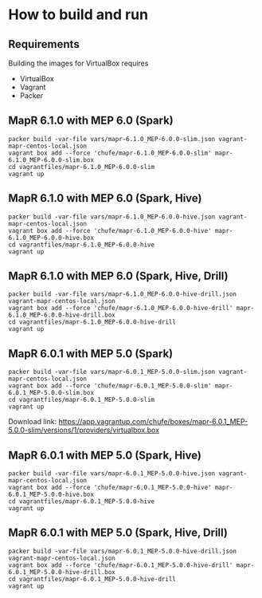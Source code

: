 # How to build and run

## Requirements

Building the images for VirtualBox requires

* VirtualBox
* Vagrant
* Packer

## MapR 6.1.0 with MEP 6.0 (Spark)

```
packer build -var-file vars/mapr-6.1.0_MEP-6.0.0-slim.json vagrant-mapr-centos-local.json
vagrant box add --force 'chufe/mapr-6.1.0_MEP-6.0.0-slim' mapr-6.1.0_MEP-6.0.0-slim.box
cd vagrantfiles/mapr-6.1.0_MEP-6.0.0-slim
vagrant up
```

## MapR 6.1.0 with MEP 6.0 (Spark, Hive)

```
packer build -var-file vars/mapr-6.1.0_MEP-6.0.0-hive.json vagrant-mapr-centos-local.json
vagrant box add --force 'chufe/mapr-6.1.0_MEP-6.0.0-hive' mapr-6.1.0_MEP-6.0.0-hive.box
cd vagrantfiles/mapr-6.1.0_MEP-6.0.0-hive
vagrant up
```

## MapR 6.1.0 with MEP 6.0 (Spark, Hive, Drill)

```
packer build -var-file vars/mapr-6.1.0_MEP-6.0.0-hive-drill.json vagrant-mapr-centos-local.json
vagrant box add --force 'chufe/mapr-6.1.0_MEP-6.0.0-hive-drill' mapr-6.1.0_MEP-6.0.0-hive-drill.box
cd vagrantfiles/mapr-6.1.0_MEP-6.0.0-hive-drill
vagrant up
```

## MapR 6.0.1 with MEP 5.0 (Spark)

```
packer build -var-file vars/mapr-6.0.1_MEP-5.0.0-slim.json vagrant-mapr-centos-local.json
vagrant box add --force 'chufe/mapr-6.0.1_MEP-5.0.0-slim' mapr-6.0.1_MEP-5.0.0-slim.box
cd vagrantfiles/mapr-6.0.1_MEP-5.0.0-slim
vagrant up
```

Download link: https://app.vagrantup.com/chufe/boxes/mapr-6.0.1_MEP-5.0.0-slim/versions/1/providers/virtualbox.box

## MapR 6.0.1 with MEP 5.0 (Spark, Hive)

```
packer build -var-file vars/mapr-6.0.1_MEP-5.0.0-hive.json vagrant-mapr-centos-local.json
vagrant box add --force 'chufe/mapr-6.0.1_MEP-5.0.0-hive' mapr-6.0.1_MEP-5.0.0-hive.box
cd vagrantfiles/mapr-6.0.1_MEP-5.0.0-hive
vagrant up
```

## MapR 6.0.1 with MEP 5.0 (Spark, Hive, Drill)

```
packer build -var-file vars/mapr-6.0.1_MEP-5.0.0-hive-drill.json vagrant-mapr-centos-local.json
vagrant box add --force 'chufe/mapr-6.0.1_MEP-5.0.0-hive-drill' mapr-6.0.1_MEP-5.0.0-hive-drill.box
cd vagrantfiles/mapr-6.0.1_MEP-5.0.0-hive-drill
vagrant up
```
